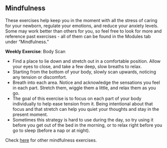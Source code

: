 ## Mindfulness

These exercises help keep you in the moment with all the stress of caring for your newborn, regulate your emotions, and reduce your anxiety levels. Some may work better than others for you, so feel free to look for more and reference past exercises - all of them can be found in the Modules tab under “Mindfulness.”

**Weekly Exercise**: Body Scan 

* Find a place to lie down and stretch out in a comfortable position. Allow your eyes to close, and take a few deep, slow breaths to relax.
* Starting from the bottom of your body, slowly scan upwards, noticing any tension or discomfort.
* Breath into each area. Notice and acknowledge the sensations you feel in each part. Stretch them, wiggle them a little, and relax them as you go.
* The goal of this exercise is to focus on each part of your body individually to help ease tension from it. Being intentional about that focus and that stretch can help you quiet your thoughts and stay in the present moment.
* Sometimes this strategy is hard to use during the day, so try using it before you get out of the bed in the morning, or to relax right before you go to sleep (before a nap or at night).

Check [here](?tab=modules&module=mindfulness) for other mindfulness exercises.
